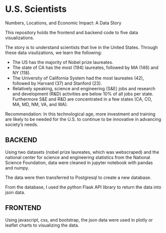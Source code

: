 # U.S. Scientists
Numbers, Locations, and Economic Impact: A Data Story

This repository holds the frontend and backend code to five data visualizations. 

The story is to understand scientists that live in the United States. Through these data visulizations, we learn the following:

* The US has the majority of Nobel prize laureates.
* The state of CA has the most (194) laureates, followed by MA (146) and NY (118).
* The University of California System had the most laureates (42), followed by Harvard (37) and Stanford (23).
* Relatively speaking, science and engineering (S&E) jobs and research and development (R&D) activities are below 10% of all jobs per state. Furthermore S&E and R&D are concentrated in a few states (CA, CO, MA, MD, NM, VA, and WA).

Recommendation: In this technological age, more investment and training are likely to be needed for the U.S. to continue to be innovative in advancing society’s needs.


## BACKEND
Using two datasets (nobel prize laureates, which was webscraped) and the national center for science and engineering statistics from the National Science Foundation, data were cleaned in jupyter notebook with pandas and numpy. 

The data were then transferred to Postgresql to create a new database.  

From the database, I used the python Flask API library to return the data into json data.

## FRONTEND
Using javascript, css, and bootstrap, the json data were used in plotly or leaflet charts to visualizing the data.
